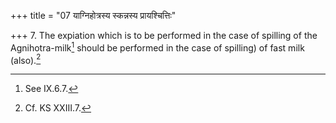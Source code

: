 +++
title = "07 याग्निहोत्रस्य स्कन्नस्य प्रायश्चित्तिः"

+++
7. The expiation which is to be performed in the case of spilling of the Agnihotra-milk[^1] should be performed in the case of spilling) of fast milk (also).[^2]  


[^1]: See IX.6.7.  

[^2]: Cf. KS XXIII.7.  
